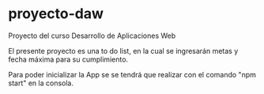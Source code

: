 # proyecto-daw
Proyecto del curso Desarrollo de Aplicaciones Web

El presente proyecto es una to do list, en la cual se ingresarán metas y fecha máxima para su cumplimiento.

Para poder inicializar la App se se tendrá que realizar con el comando "npm start" en la consola.
